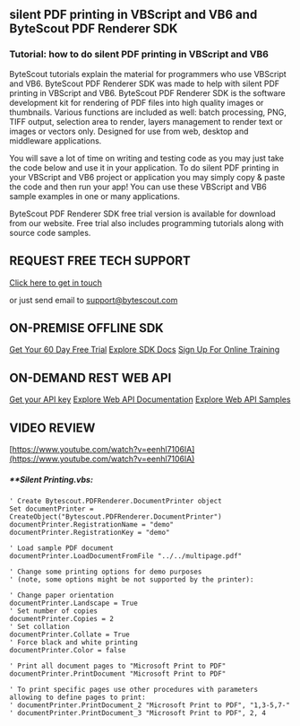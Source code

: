 ## silent PDF printing in VBScript and VB6 and ByteScout PDF Renderer SDK

### Tutorial: how to do silent PDF printing in VBScript and VB6

ByteScout tutorials explain the material for programmers who use VBScript and VB6. ByteScout PDF Renderer SDK was made to help with silent PDF printing in VBScript and VB6. ByteScout PDF Renderer SDK is the software development kit for rendering of PDF files into high quality images or thumbnails. Various functions are included as well: batch processing, PNG, TIFF output, selection area to render, layers management to render text or images or vectors only. Designed for use from web, desktop and middleware applications.

You will save a lot of time on writing and testing code as you may just take the code below and use it in your application. To do silent PDF printing in your VBScript and VB6 project or application you may simply copy & paste the code and then run your app! You can use these VBScript and VB6 sample examples in one or many applications.

ByteScout PDF Renderer SDK free trial version is available for download from our website. Free trial also includes programming tutorials along with source code samples.

## REQUEST FREE TECH SUPPORT

[Click here to get in touch](https://bytescout.zendesk.com/hc/en-us/requests/new?subject=ByteScout%20PDF%20Renderer%20SDK%20Question)

or just send email to [support@bytescout.com](mailto:support@bytescout.com?subject=ByteScout%20PDF%20Renderer%20SDK%20Question) 

## ON-PREMISE OFFLINE SDK 

[Get Your 60 Day Free Trial](https://bytescout.com/download/web-installer?utm_source=github-readme)
[Explore SDK Docs](https://bytescout.com/documentation/index.html?utm_source=github-readme)
[Sign Up For Online Training](https://academy.bytescout.com/)


## ON-DEMAND REST WEB API

[Get your API key](https://pdf.co/documentation/api?utm_source=github-readme)
[Explore Web API Documentation](https://pdf.co/documentation/api?utm_source=github-readme)
[Explore Web API Samples](https://github.com/bytescout/ByteScout-SDK-SourceCode/tree/master/PDF.co%20Web%20API)

## VIDEO REVIEW

[https://www.youtube.com/watch?v=eenhl7106lA](https://www.youtube.com/watch?v=eenhl7106lA)




<!-- code block begin -->

##### ****Silent Printing.vbs:**
    
```
' Create Bytescout.PDFRenderer.DocumentPrinter object
Set documentPrinter = CreateObject("Bytescout.PDFRenderer.DocumentPrinter")
documentPrinter.RegistrationName = "demo"
documentPrinter.RegistrationKey = "demo"

' Load sample PDF document
documentPrinter.LoadDocumentFromFile "../../multipage.pdf"

' Change some printing options for demo purposes 
' (note, some options might be not supported by the printer):

' Change paper orientation
documentPrinter.Landscape = True
' Set number of copies
documentPrinter.Copies = 2
' Set collation
documentPrinter.Collate = True
' Force black and white printing
documentPrinter.Color = false

' Print all document pages to "Microsoft Print to PDF"
documentPrinter.PrintDocument "Microsoft Print to PDF"

' To print specific pages use other procedures with parameters allowing to define pages to print:
' documentPrinter.PrintDocument_2 "Microsoft Print to PDF", "1,3-5,7-"
' documentPrinter.PrintDocument_3 "Microsoft Print to PDF", 2, 4

```

<!-- code block end -->